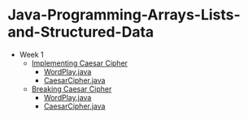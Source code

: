 # Java-Programming-Arrays-Lists-and-Structured-Data


- Week 1
  - <a href="/Week1/ImplementingCaesarCipher">Implementing Caesar Cipher</a>
    - <a href="/Week1/ImplementingCaesarCipher/WordPlay.java">WordPlay.java</a>
    - <a href="/Week1/ImplementingCaesarCipher/CaesarCipher.java">CaesarCipher.java</a>
  - <a href="/Week1/BreakingCaesarCipher">Breaking Caesar Cipher</a>
    - <a href="/Week1/ImplementingCaesarCipher/WordPlay.java">WordPlay.java</a>
    - <a href="/Week1/ImplementingCaesarCipher/CaesarCipher.java">CaesarCipher.java</a>

